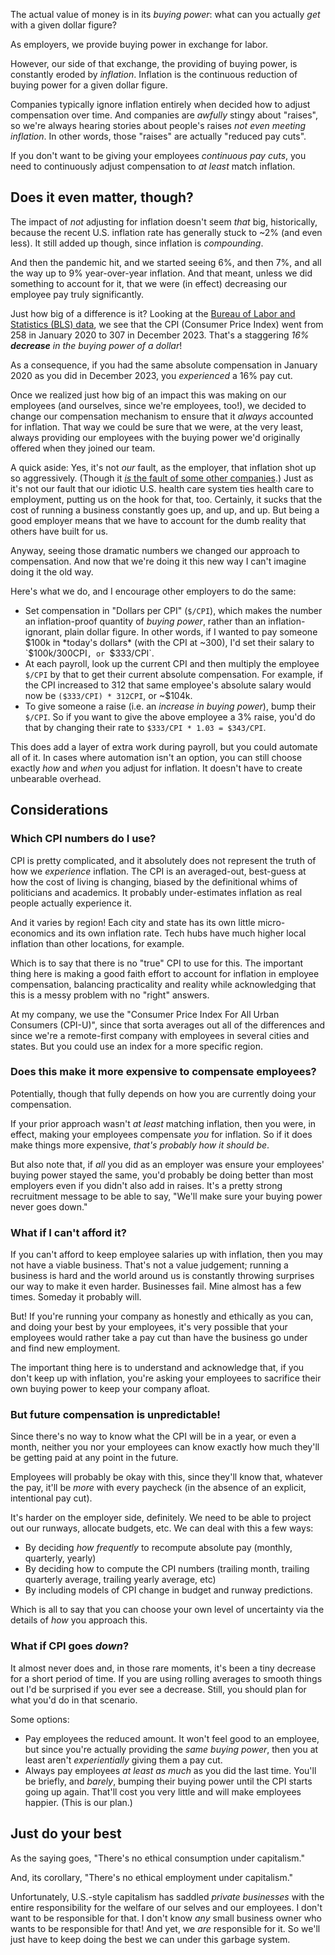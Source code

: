 The actual value of money is in its *buying power*: what can you actually *get* with a given dollar figure?

As employers, we provide buying power in exchange for labor.

However, our side of that exchange, the providing of buying power, is constantly eroded by *inflation*. Inflation is the continuous reduction of buying power for a given dollar figure.

Companies typically ignore inflation entirely when decided how to adjust compensation over time. And companies are *awfully* stingy about "raises", so we're always hearing stories about people's raises *not even meeting inflation*. In other words, those "raises" are actually "reduced pay cuts".

If you don't want to be giving your employees *continuous pay cuts*, you need to continuously adjust compensation to *at least* match inflation.

## Does it even matter, though?

The impact of *not* adjusting for inflation doesn't seem *that* big, historically, because the recent U.S. inflation rate has generally stuck to ~2% (and even less). It still added up though, since inflation is *compounding*.

And then the pandemic hit, and we started seeing 6%, and then 7%, and all the way up to 9% year-over-year inflation. And that meant, unless we did something to account for it, that we were (in effect) decreasing our employee pay truly significantly.

Just how big of a difference is it? Looking at the [Bureau of Labor and Statistics (BLS) data](https://www.bls.gov/regions/mid-atlantic/data/consumerpriceindexhistorical_us_table.htm), we see that the <abbr>CPI</abbr> (Consumer Price Index) went from 258 in January 2020 to 307 in December 2023. That's a staggering *16% **decrease** in the buying power of a dollar*!

As a consequence, if you had the same absolute compensation in January 2020 as you did in December 2023, you *experienced* a 16% pay cut.

Once we realized just how big of an impact this was making on our employees (and ourselves, since we're employees, too!), we decided to change our compensation mechanism to ensure that it *always* accounted for inflation. That way we could be sure that we were, at the very least, always providing our employees with the buying power we'd originally offered when they joined our team.

A quick aside: Yes, it's not *our* fault, as the employer, that inflation shot up so aggressively. (Though it [*is* the fault of some other companies](https://www.axios.com/2023/05/18/once-a-fringe-theory-greedflation-gets-its-due).) Just as it's not our fault that our idiotic U.S. health care system ties health care to employment, putting us on the hook for that, too. Certainly, it sucks that the cost of running a business constantly goes up, and up, and up. But being a good employer means that we have to account for the dumb reality that others have built for us.

Anyway, seeing those dramatic numbers we changed our approach to compensation. And now that we're doing it this new way I can't imagine doing it the old way.

Here's what we do, and I encourage other employers to do the same:

- Set compensation in "Dollars per CPI" (`$/CPI`), which makes the number an inflation-proof quantity of *buying power*, rather than an inflation-ignorant, plain dollar figure. In other words, if I wanted to pay someone $100k in *today's dollars* (with the CPI at ~300), I'd set their salary to `$100k/300CPI`, or `$333/CPI`.
- At each payroll, look up the current CPI and then multiply the employee `$/CPI` by that to get their current absolute compensation. For example, if the CPI increased to 312 that same employee's absolute salary would now be `($333/CPI) * 312CPI`, or ~$104k.
- To give someone a raise (i.e. an *increase in buying power*), bump their `$/CPI`. So if you want to give the above employee a 3% raise, you'd do that by changing their rate to `$333/CPI * 1.03 = $343/CPI`.

This does add a layer of extra work during payroll, but you could automate all of it. In cases where automation isn't an option, you can still choose exactly *how* and *when* you adjust for inflation. It doesn't have to create unbearable overhead.

## Considerations

### Which CPI numbers do I use?

CPI is pretty complicated, and it absolutely does not represent the truth of how we *experience* inflation. The CPI is an averaged-out, best-guess at how the cost of living is changing, biased by the definitional whims of politicians and academics. It probably under-estimates inflation as real people actually experience it.

And it varies by region! Each city and state has its own little micro-economics and its own inflation rate. Tech hubs have much higher local inflation than other locations, for example.

Which is to say that there is no "true" CPI to use for this. The important thing here is making a good faith effort to account for inflation in employee compensation, balancing practicality and reality while acknowledging that this is a messy problem with no "right" answers.

At my company, we use the "Consumer Price Index For All Urban Consumers (CPI-U)", since that sorta averages out all of the differences and since we're a remote-first company with employees in several cities and states. But you could use an index for a more specific region.

### Does this make it more expensive to compensate employees?

Potentially, though that fully depends on how you are currently doing your compensation.

If your prior approach wasn't *at least* matching inflation, then you were, in effect, making your employees compensate *you* for inflation. So if it does make things more expensive, *that's probably how it should be*.

But also note that, if *all* you did as an employer was ensure your employees' buying power stayed the same, you'd probably be doing better than most employers even if you didn't also add in raises. It's a pretty strong recruitment message to be able to say, "We'll make sure your buying power never goes down."

### What if I can't afford it?

If you can't afford to keep employee salaries up with inflation, then you may not have a viable business. That's not a value judgement; running a business is hard and the world around us is constantly throwing surprises our way to make it even harder. Businesses fail. Mine almost has a few times. Someday it probably will.

But! If you're running your company as honestly and ethically as you can, and doing your best by your employees, it's very possible that your employees would rather take a pay cut than have the business go under and find new employment.

The important thing here is to understand and acknowledge that, if you don't keep up with inflation, you're asking your employees to sacrifice their own buying power to keep your company afloat.

### But future compensation is unpredictable!

Since there's no way to know what the CPI will be in a year, or even a month, neither you nor your employees can know exactly how much they'll be getting paid at any point in the future.

Employees will probably be okay with this, since they'll know that, whatever the pay, it'll be *more* with every paycheck (in the absence of an explicit, intentional pay cut).

It's harder on the employer side, definitely. We need to be able to project out our runways, allocate budgets, etc. We can deal with this a few ways:

- By deciding *how frequently* to recompute absolute pay (monthly, quarterly, yearly)
- By deciding how to compute the CPI numbers (trailing month, trailing quarterly average, trailing yearly average, etc)
- By including models of CPI change in budget and runway predictions.

Which is all to say that you can choose your own level of uncertainty via the details of *how* you approach this.

### What if CPI goes *down*?

It almost never does and, in those rare moments, it's been a tiny decrease for a short period of time. If you are using rolling averages to smooth things out I'd be surprised if you ever see a decrease. Still, you should plan for what you'd do in that scenario.

Some options:

- Pay employees the reduced amount. It won't feel good to an employee, but since you're actually providing the *same buying power*, then you at least aren't *experientially* giving them a pay cut.
- Always pay employees *at least as much* as you did the last time. You'll be briefly, and *barely*, bumping their buying power until the CPI starts going up again. That'll cost you very little and will make employees happier. (This is our plan.)

## Just do your best

As the saying goes, "There's no ethical consumption under capitalism."

And, its corollary, "There's no ethical employment under capitalism."

Unfortunately, U.S.-style capitalism has saddled *private businesses* with the entire responsibility for the welfare of our selves and our employees. I don't want to be responsible for that. I don't know *any* small business owner who wants to be responsible for that! And yet, we *are* responsible for it. So we'll just have to keep doing the best we can under this garbage system.